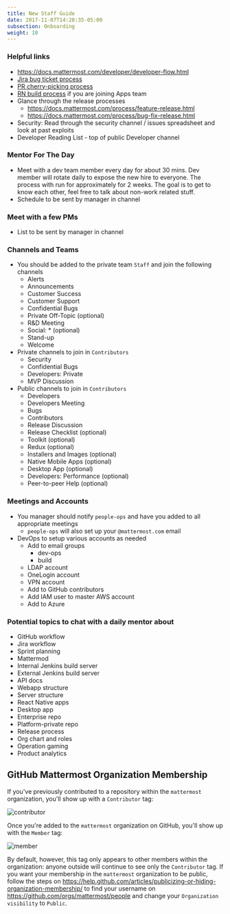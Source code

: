 ```yaml
---
title: New Staff Guide
date: 2017-11-07T14:28:35-05:00
subsection: Onboarding
weight: 10
---
```


### Helpful links
- https://docs.mattermost.com/developer/developer-flow.html
- [Jira bug ticket process](https://docs.mattermost.com/process/new-bug-tickets.html)
- [PR cherry-picking process](https://developers.mattermost.com/contribute/getting-started/branching/)
- [RN build process](https://developers.mattermost.com/internal/mobile-build-process/) if you are joining Apps team
- Glance through the release processes
    - https://docs.mattermost.com/process/feature-release.html
    - https://docs.mattermost.com/process/bug-fix-release.html
- Security: Read through the security channel / issues spreadsheet and look at past exploits
- Developer Reading List - top of public Developer channel

### Mentor For The Day
- Meet with a dev team member every day for about 30 mins.  Dev member will rotate daily to expose the new hire to everyone.  The process with run for approximately for 2 weeks. The goal is to get to know each other, feel free to talk about non-work related stuff.
- Schedule to be sent by manager in channel

### Meet with a few PMs
- List to be sent by manager in channel

### Channels and Teams
- You should be added to the private team `Staff` and join the following channels
    - Alerts
    - Announcements
    - Customer Success
    - Customer Support
    - Confidential Bugs
    - Private Off-Topic (optional)
    - R&D Meeting
    - Social: * (optional)
    - Stand-up
    - Welcome
- Private channels to join in `Contributors`
    - Security
    - Confidential Bugs
    - Developers: Private     
    - MVP Discussion
- Public channels to join in `Contributors`
    - Developers
    - Developers Meeting
    - Bugs
    - Contributors
    - Release Discussion
    - Release Checklist (optional)
    - Toolkit (optional)
    - Redux (optional)
    - Installers and Images (optional)
    - Native Mobile Apps (optional)
    - Desktop App (optional)
    - Developers: Performance (optional)
    - Peer-to-peer Help (optional)

### Meetings and Accounts
- You manager should notify `people-ops` and have you added to all appropriate meetings
    - `people-ops` will also set up your `@mattermost.com` email
- DevOps to setup various accounts as needed
    - Add to email groups
        - dev-ops
        - build
    - LDAP account
    - OneLogin account
    - VPN account
    - Add to GitHub contributors
    - Add IAM user to master AWS account
    - Add to Azure

### Potential topics to chat with a daily mentor about
- GitHub workflow
- Jira workflow
- Sprint planning
- Mattermod
- Internal Jenkins build server
- External Jenkins build server
- API docs
- Webapp structure
- Server structure
- React Native apps
- Desktop app
- Enterprise repo
- Platform-private repo
- Release process
- Org chart and roles
- Operation gaming
- Product analytics

## GitHub Mattermost Organization Membership

If you've previously contributed to a repository within the `mattermost` organization, you'll show up with a `Contributor` tag:

![contributor](/internal/contributor.png)

Once you're added to the `mattermost` organization on GitHub, you'll show up with the `Member` tag:

![member](/internal/member.png)

By default, however, this tag only appears to other members within the organization: anyone outside will continue to see only the `Contributor` tag. If you want your membership in the `mattermost` organization to be public, follow the steps on https://help.github.com/articles/publicizing-or-hiding-organization-membership/ to find your username on https://github.com/orgs/mattermost/people and change your `Organization visibility` to `Public`.
